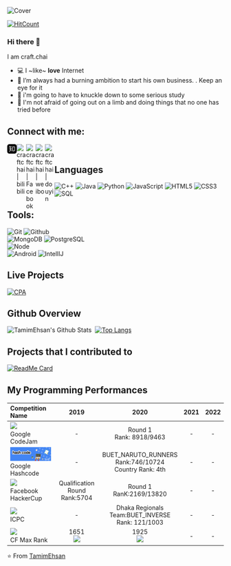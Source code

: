 ![Cover](https://user-images.githubusercontent.com/113883304/191066028-32adb7d1-3a4a-4c21-9b4c-0ca2e691e242.jpg)


  [![HitCount](https://hits.dwyl.com/craftchai/craftchai/craftchaigithubio.svg?style=flat-square)](http://hits.dwyl.com/craftchai/craftchai/craftchaigithubio)

### Hi there 👋

I am craft.chai

- 💻 I ~like~ **love** Internet
- 🔭 I’m always had a burning ambition to start his own business. . Keep an eye for it
- 🌱 i'm going to have to knuckle down to some serious study
- 👯 I'm not afraid of going out on a limb and doing things that no one has tried before

 ## Connect with me:

[<img align="left" alt="craftchai" width="22px" src="https://github.com/craftchai/craftchai.github.io/blob/main/Assets/zhihu.svg" />][zhihu]
[<img align="left" alt="craftchai | bilibili" width="22px" src="https://user-images.githubusercontent.com/113883304/191067417-1e54e08a-4bd6-4d9f-b914-1024da4e218c.svg" />][bilibili]
[<img align="left" alt="craftchai | Facebook" width="22px" src="https://user-images.githubusercontent.com/113883304/191067954-28ec718d-a98c-4d22-bdbe-235c94d0cd50.svg" />][facebook]
[<img align="left" alt="craftchai | weibo" width="22px" src="https://user-images.githubusercontent.com/113883304/191068128-b3323231-1857-4b60-89c9-ef2f6f382bfb.svg" />][weibo]
[<img align="left" alt="craftchai | douyin" width="22px" src="https://user-images.githubusercontent.com/113883304/191067769-574a2112-21c1-4735-b909-71ff8e6164bd.svg" />][douyin]

<br /> 

## Languages

![C++](https://img.shields.io/badge/-C++-000000?style=flat&logo=c%2B%2B)
![Java](https://img.shields.io/badge/-Java-000000?style=flat&logo=java)
![Python](https://img.shields.io/badge/-Python-000000?style=flat&logo=python)
![JavaScript](https://img.shields.io/badge/-JavaScript-000000?style=flat&logo=javascript)
![HTML5](https://img.shields.io/badge/-HTML5-000000?style=flat&logo=html5)
![CSS3](https://img.shields.io/badge/-CSS-000000?style=flat&logo=css3)
![SQL](https://img.shields.io/badge/-SQL-000000?style=flat&logo=mysql)

## Tools:

![Git](https://img.shields.io/badge/-Git-000000?style=flat&logo=git)
![Github](https://img.shields.io/badge/-Github-000000?style=flat&logo=github) <br />
![MongoDB](https://img.shields.io/badge/-MongoDB-000000?style=flat&logo=mongodb)
![PostgreSQL](https://img.shields.io/badge/-PostgreSQL-000000?style=flat&logo=postgresql) <br />
![Node](https://img.shields.io/badge/-Node-000000?style=flat&logo=node.js) <br />
![Android](https://img.shields.io/badge/-Android-000000?style=flat&logo=android)
![IntellIJ](https://img.shields.io/badge/-IntellIJ%20IDEA-000000?style=flat&logo=intellij%20idea)

## Live Projects

[![CPA](https://img.shields.io/badge/-CodeforceProfileAnalyzer-444444?style=flat&logo=codeforces)](https://tamimehsan.github.io/CPA)

## Github Overview

<img align="left" alt="TamimEhsan's Github Stats" src="https://github-readme-stats.vercel.app/api?username=TamimEhsan&show_icons=true" />    &nbsp;
[![Top Langs](https://github-readme-stats.vercel.app/api/top-langs/?username=TamimEhsan)](https://github.com/anuraghazra/github-readme-stats) 

## Projects that I contributed to

[![ReadMe Card](https://github-readme-stats.vercel.app/api/pin/?username=ShanjinurIslam&repo=BUET-CSE-Moodle-Web-Scraping&show_owner=true)](https://github.com/ShanjinurIslam/BUET-CSE-Moodle-Web-Scraping) <br />

## My Programming Performances

| Competition Name | 2019 | 2020 | 2021 | 2022 |
| :----- | :----: | :----: | :----: | :----: |
| <img width="120px" src="https://miro.medium.com/max/700/1*h_woVX1QKCNabHosdeBIRg.png" /> <br />  Google CodeJam | - | Round 1 <br /> Rank: 8918/9463 | - | - |
| <img width="120px" src="https://raw.githubusercontent.com/sbrodehl/Hashcode2k20/master/HashCode2020.png"/> <br />Google Hashcode | - | BUET_NARUTO_RUNNERS <br /> Rank:746/10724 <br /> Country Rank: 4th | - | - |
| <img width="120px" src="https://techcrunch.com/wp-content/uploads/2012/01/screen-shot-2012-01-04-at-11-54-37-am.png?w=605" /> <br />Facebook HackerCup | Qualification Round <br /> Rank:5704 | Round 1 <br /> RanK:2169/13820 | - | - |
| <img width="120px" src="https://www.hmc.edu/about-hmc/wp-content/uploads/sites/2/2019/01/icpc19.png" /> <br /> ICPC | - | Dhaka Regionals <br /> Team:BUET_INVERSE <br /> Rank: 121/1003 | - | - |
| <img width="120px" src="https://it-edu.com/sites/default/files/codeforceslogo.png" /> <br />CF Max Rank | 1651 <br />  ![](https://img.shields.io/badge/-Expert-3262a8?style=flat)  | 1925 <br /> ![](https://img.shields.io/badge/-Candidate%20Master-a832a8?style=flat) | - | - |


⭐️ From [TamimEhsan](https://github.com/TamimEhsan)

[zhihu]: https://www.zhihu.com/people/craft-97
[weibo]: https://weibo.com/u/2235348650
[facebook]: https://www.facebook.com/profile.php?id=100062871093875
[douyin]:https://www.douyin.com/user/MS4wLjABAAAAK7gYuuQnFqZJPHJ7nlz2Kwx1WNC95bzXD030gEGIUtlK4rrQ4R2WPCB3teF332x8
[bilibili]:https://m.bilibili.com/space/1784809831
